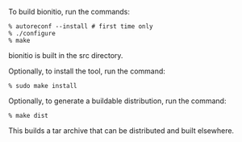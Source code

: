 To build bionitio, run the commands:
```
% autoreconf --install # first time only
% ./configure
% make
```

bionitio is built in the src directory.
  
Optionally, to install the tool, run the command:
```
% sudo make install        
```
                           
Optionally, to generate a buildable distribution, run the command:
```
% make dist
```
This builds a tar archive that can be distributed and built elsewhere.
